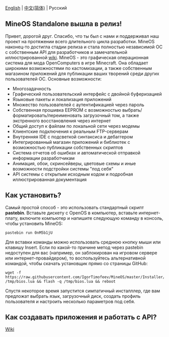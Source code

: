 [English](https://github.com/IgorTimofeev/MineOS/blob/master/README.md) | [中文(简体)](https://github.com/IgorTimofeev/MineOS/blob/master/README-zh_CN.md) | Русский

## MineOS Standalone вышла в релиз!

Привет, дорогой друг. Спасибо, что ты был с нами и поддерживал наш проект на протяжении всего длительного цикла разработки. MineOS наконец-то достигла стадии релиза и стала полностью независимой ОС с собственным API для разработчиков и замечательной иллюстрированной [wiki](https://github.com/IgorTimofeev/MineOS/wiki). MineOS - это графическая операционная система для мода OpenComputers в игре Minecraft. Она обладает широкими возможностями по кастомизации, а также собственным магазином приложений для публикации ваших творений среди других пользователей ОС. Основные возможности:

-  Многозадачность
-  Графический пользовательский интерфейс с двойной буферизацией
-  Языковые пакеты и локализация приложений
-  Множество пользователей с аутентификацией через пароль
-  Собственная прошивка EEPROM с возможностью выбрать/форматировать/переименовать загрузочный том, а также экстренного восстановления через интернет
-  Общий доступ к файлам по локальной сети через модемы
-  Клиентские подключения к реальным FTP-серверам
-  Внутренняя IDE с подсветкой синтаксиса и дебаггером
-  Интегрированный магазин приложений и библиотек с возможностью публикации собственных скриптов
-  Система отчетов об ошибках и автоматической отправкой информации разработчикам
-  Анимация, обои, скринсейверы, цветовые схемы и иные возможности подстройки системы "под себя"
-  API системы с открытым исходным кодом и подробная иллюстрированная документация

## Как установить?

Самый простой способ - это использовать стандартный скрипт **pastebin**. Вставьте дискету с OpenOS в компьютер, вставьте интернет-плату, включите компьютер и напишите следующую команду в консоль, чтобы установить MineOS:

	pastebin run 0nM5b1jU

Для вставки команды можно использовать среднюю кнопку мыши или клавишу Insert. Если по какой-то причине метод через pastebin недоступен для вас (например, он заблокирован на игровом сервере или интернет-провайдером), то воспользуйтесь альтернативной командой, чтобы скачать установщик прямо со страницы GitHub:

	wget -f https://raw.githubusercontent.com/IgorTimofeev/MineOS/master/Installer/BIOS.lua /tmp/bios.lua && flash -q /tmp/bios.lua && reboot

Спустя некоторое время запустится симпатичный инсталллер, где вам предложат выбрать язык, загрузочный диск, создать профиль пользователя и настроить несколько параметров под себя.

## Как создавать приложения и работать с API?

[Wiki](https://github.com/IgorTimofeev/MineOS/wiki)
